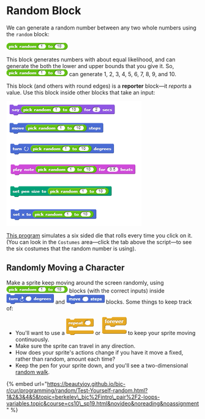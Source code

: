 # Random Block

We can generate a random number between any two whole numbers using the `random` block:

![](../.gitbook/assets/image%20%2849%29.png)

This block generates numbers with about equal likelihood, and can generate the both the lower and upper bounds that you give it. So, ![](../.gitbook/assets/image%20%2849%29.png) can generate 1, 2, 3, 4, 5, 6, 7, 8, 9, and 10.

This block \(and others with round edges\) is a **reporter** block—it _reports_ a value. Use this block inside other blocks that take an input:

![](../.gitbook/assets/image%20%2820%29.png)

[This program](http://snap.berkeley.edu/snapsource/snap.html#open:https://beautyjoy.github.io/bjc-r/prog/random/six-sided-die.xml) simulates a six sided die that rolls every time you click on it. \(You can look in the `Costumes` area—click the tab above the script—to see the six costumes that the random number is using\).

## Randomly Moving a Character

Make a sprite keep moving around the screen randomly, using ![](../.gitbook/assets/image%20%2849%29.png) blocks \(with the correct inputs\) inside ![](../.gitbook/assets/image%20%2873%29.png) and ![](../.gitbook/assets/image%20%286%29.png) blocks. Some things to keep track of:

* You'll want to use a ![](../.gitbook/assets/image%20%2816%29.png) or ![](../.gitbook/assets/image%20%2866%29.png) to keep your sprite moving continuously.
* Make sure the sprite can travel in any direction.
* How does your sprite's actions change if you have it move a fixed, rather than random, amount each time?
* Keep the pen for your sprite down, and you'll see a two-dimensional [random walk](http://en.wikipedia.org/wiki/Random_walk).

{% embed url="https://beautyjoy.github.io/bjc-r/cur/programming/random/Test-Yourself-random.html?1&2&3&4&5&topic=berkeley\_bjc%2Fintro\_pair%2F2-loops-variables.topic&course=cs10\_sp19.html&novideo&noreading&noassignment" %}


